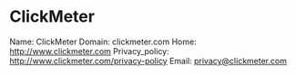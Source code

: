 
# ClickMeter

Name: ClickMeter
Domain: clickmeter.com
Home: http://www.clickmeter.com
Privacy_policy: http://www.clickmeter.com/privacy-policy
Email: privacy@clickmeter.com
